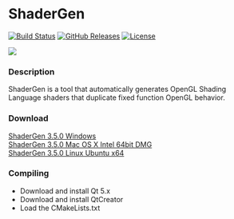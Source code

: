 ShaderGen
=========

[![Build Status](https://secure.travis-ci.org/mojocorp/ShaderGen.png)](http://travis-ci.org/mojocorp/ShaderGen)
[![GitHub Releases](https://img.shields.io/github/release/mojocorp/ShaderGen.svg)](https://github.com/mojocorp/ShaderGen/releases)
[![License](https://img.shields.io/badge/License-BSD-blue.svg)](https://raw.githubusercontent.com/mojocorp/ShaderGen/master/License.txt)

<img src="https://raw.github.com/mojocorp/ShaderGen/master/screen-capture.jpg" >

### Description ###

ShaderGen is a tool that automatically generates OpenGL Shading Language shaders that duplicate fixed function OpenGL behavior.

### Download ###

[ShaderGen 3.5.0 Windows](https://github.com/mojocorp/ShaderGen/releases/download/v3.5.0/ShaderGen-3.5.0.exe)  
[ShaderGen 3.5.0 Mac OS X Intel 64bit DMG](https://github.com/mojocorp/ShaderGen/releases/download/v3.5.0/ShaderGen-3.5.0.dmg)  
[ShaderGen 3.5.0 Linux Ubuntu x64](https://github.com/mojocorp/ShaderGen/releases/download/v3.5.0/ShaderGen-3.5.0-linux-x86_64.AppImage)  

### Compiling ###

* Download and install Qt 5.x
* Download and install QtCreator
* Load the CMakeLists.txt 
